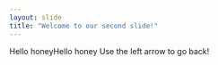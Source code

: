 ```yaml
---
layout: slide
title: "Welcome to our second slide!"
---
```

Hello honeyHello honey
Use the left arrow to go back!
